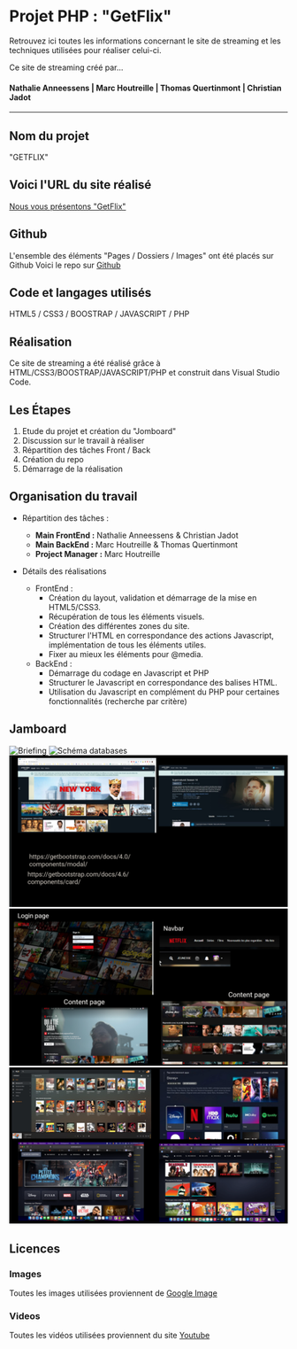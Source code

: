 
# Projet PHP : "GetFlix"

Retrouvez ici toutes les informations concernant le site de streaming et les techniques utilisées pour réaliser celui-ci.

Ce site de streaming créé par...<br>
#### Nathalie Anneessens | Marc Houtreille | Thomas Quertinmont | Christian Jadot

***

## Nom du projet

"GETFLIX"

## Voici l'URL du site réalisé
[Nous vous présentons "GetFlix"](http://ed37803c20a8.ngrok.io/getflixproject/)

## Github
L'ensemble des éléments "Pages / Dossiers / Images" ont été placés sur Github
Voici le repo sur [Github](https://github.com/MarcHoutreille/getflixProject)


## Code et langages utilisés
HTML5 / CSS3 / BOOSTRAP / JAVASCRIPT / PHP

## Réalisation
Ce site de streaming a été réalisé grâce à HTML/CSS3/BOOSTRAP/JAVASCRIPT/PHP et construit dans Visual Studio Code.

## Les Étapes
1. Etude du projet et création du "Jomboard"
2. Discussion sur le travail à réaliser
3. Répartition des tâches Front / Back
4. Création du repo
5. Démarrage de la réalisation

## Organisation du travail
- Répartition des tâches :
  - **Main FrontEnd :** Nathalie Anneessens & Christian Jadot
  - **Main BackEnd :** Marc Houtreille & Thomas Quertinmont
  - **Project Manager :** Marc Houtreille

- Détails des réalisations
  - FrontEnd :
    - Création du layout, validation et démarrage de la mise en HTML5/CSS3.
    - Récupération de tous les éléments visuels.
    - Création des différentes zones du site.
    - Structurer l'HTML en correspondance des actions Javascript, implémentation de tous les éléments utiles.
    - Fixer au mieux les éléments pour @media.
  - BackEnd :
    - Démarrage du codage en Javascript et PHP
    - Structurer le Javascript en correspondance des balises HTML.
    - Utilisation du Javascript en complément du PHP pour certaines fonctionnalités (recherche par critère)

## Jamboard
![Briefing](images/readme/getflix-briefing.png)
![Schéma databases](images/readme/getflix-databases.png)
![Inspirations](images/readme/getflix-inspirations-1.png)
![Inspirations](images/readme/getflix-inspirations-2.png)
![Inspirations](images/readme/getflix-inspirations-3.png)


## Licences
### Images
Toutes les images utilisées proviennent de [Google Image](https://www.google.com/imghp?hl=fr)

### Videos
Toutes les vidéos utilisées proviennent du site [Youtube](https://www.youtube.com) 

